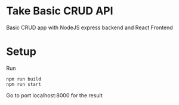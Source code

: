 # Take Basic CRUD API

Basic CRUD app with NodeJS express backend and React Frontend

# Setup 

Run 

```
npm run build
npm run start
```

Go to port localhost:8000 for the result